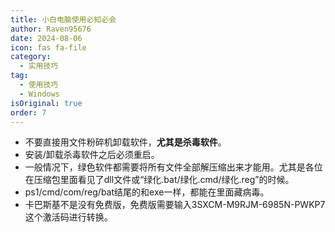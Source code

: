 ```yaml
---
title: 小白电脑使用必知必会
author: Raven95676
date: 2024-08-06
icon: fas fa-file
category:
  - 实用技巧
tag:
  - 使用技巧
  - Windows
isOriginal: true
order: 7
---
```

- 不要直接用文件粉碎机卸载软件，**尤其是杀毒软件**。
- 安装/卸载杀毒软件之后必须重启。
- 一般情况下，绿色软件都需要将所有文件全部解压缩出来才能用。尤其是各位在压缩包里面看见了dll文件或“绿化.bat/绿化.cmd/绿化.reg”的时候。
- ps1/cmd/com/reg/bat结尾的和exe一样，都能在里面藏病毒。
- 卡巴斯基不是没有免费版，免费版需要输入3SXCM-M9RJM-6985N-PWKP7这个激活码进行转换。
